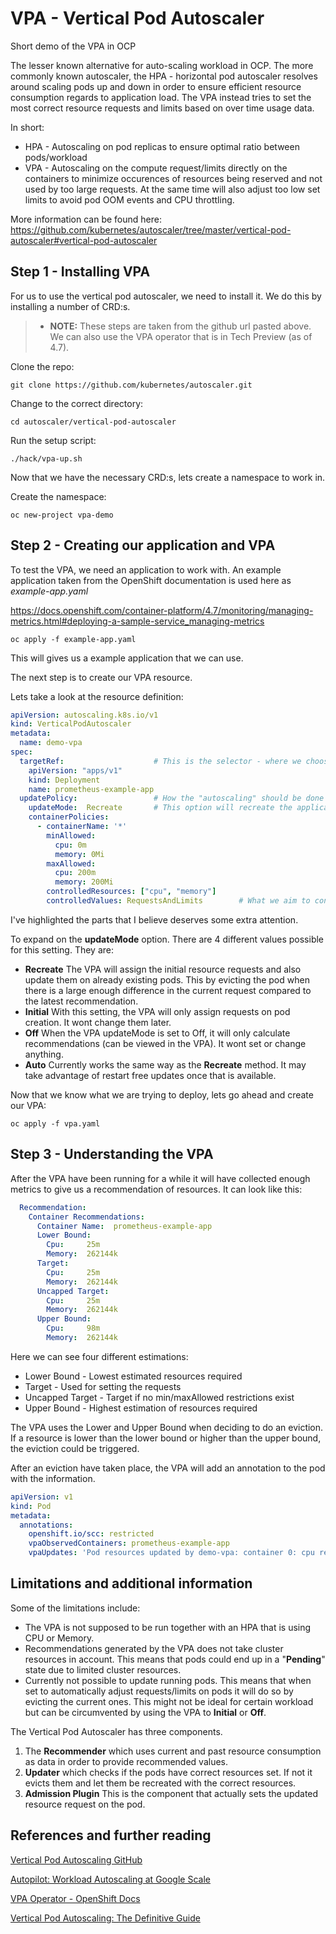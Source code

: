 VPA - Vertical Pod Autoscaler
=========
Short demo of the VPA in OCP

The lesser known alternative for auto-scaling workload in OCP. The more commonly known autoscaler, the HPA - horizontal pod autoscaler resolves around scaling pods up and down in order to ensure efficient resource consumption regards to application load. The VPA instead tries to set the most correct resource requests and limits based on over time usage data.

In short:
* HPA - Autoscaling on pod replicas to ensure optimal ratio between pods/workload
* VPA - Autoscaling on the compute request/limits directly on the containers to minimize occurences of resources being reserved and not used by too large requests. At the same time will also adjust too low set limits to avoid pod OOM events and CPU throttling.

More information can be found here: https://github.com/kubernetes/autoscaler/tree/master/vertical-pod-autoscaler#vertical-pod-autoscaler

Step 1 - Installing VPA
------------
For us to use the vertical pod autoscaler, we need to install it. We do this by installing a number of CRD:s.

>- **NOTE:** These steps are taken from the github url pasted above. We can also use the VPA operator that is in Tech Preview (as of 4.7).

Clone the repo:

`git clone https://github.com/kubernetes/autoscaler.git`

Change to the correct directory:

`cd autoscaler/vertical-pod-autoscaler`

Run the setup script:

`./hack/vpa-up.sh`

Now that we have the necessary CRD:s, lets create a namespace to work in.

Create the namespace:

`oc new-project vpa-demo`

Step 2 - Creating our application and VPA
------------
To test the VPA, we need an application to work with.
An example application taken from the OpenShift documentation is used here as  *example-app.yaml*

https://docs.openshift.com/container-platform/4.7/monitoring/managing-metrics.html#deploying-a-sample-service_managing-metrics

`oc apply -f example-app.yaml`

This will gives us a example application that we can use.

The next step is to create our VPA resource. 

Lets take a look at the resource definition:

```YAML
apiVersion: autoscaling.k8s.io/v1
kind: VerticalPodAutoscaler
metadata:
  name: demo-vpa
spec:
  targetRef:                    # This is the selector - where we choose what to scale
    apiVersion: "apps/v1"
    kind: Deployment
    name: prometheus-example-app
  updatePolicy:                 # How the "autoscaling" should be done - updates to requests/limits 
    updateMode:  Recreate       # This option will recreate the application
    containerPolicies:
      - containerName: '*'
        minAllowed:
          cpu: 0m
          memory: 0Mi
        maxAllowed:
          cpu: 200m
          memory: 200Mi
        controlledResources: ["cpu", "memory"]
        controlledValues: RequestsAndLimits        # What we aim to control. Requests, limits or both
```        
I've highlighted the parts that I believe deserves some extra attention.

To expand on the **updateMode** option. There are 4 different values possible for this setting. They are:

* **Recreate** The VPA will assign the initial resource requests and also update them on already existing pods. This by evicting the pod when there is a large enough difference in the current request compared to the latest recommendation.
* **Initial** With this setting, the VPA will only assign requests on pod creation. It wont change them later.
* **Off** When the VPA updateMode is set to Off, it will only calculate recommendations (can be viewed in the VPA). It wont set or change anything.
* **Auto** Currently works the same way as the **Recreate** method. It may take advantage of restart free updates once that is available.

Now that we know what we are trying to deploy, lets go ahead and create our VPA:

`oc apply -f vpa.yaml`

Step 3 - Understanding the VPA
------------
After the VPA have been running for a while it will have collected enough metrics to give us a recommendation of resources. It can look like this:

```YAML
  Recommendation:
    Container Recommendations:
      Container Name:  prometheus-example-app
      Lower Bound:
        Cpu:     25m
        Memory:  262144k
      Target:
        Cpu:     25m
        Memory:  262144k
      Uncapped Target:
        Cpu:     25m
        Memory:  262144k
      Upper Bound:
        Cpu:     98m
        Memory:  262144k
```
Here we can see four different estimations:

* Lower Bound - Lowest estimated resources required
* Target - Used for setting the requests
* Uncapped Target - Target if no min/maxAllowed restrictions exist
* Upper Bound - Highest estimation of resources required

The VPA uses the Lower and Upper Bound when deciding to do an eviction. If a resource is lower than the lower bound or higher than the upper bound, the eviction could be triggered.

After an eviction have taken place, the VPA will add an annotation to the pod with the information.

```YAML
apiVersion: v1
kind: Pod
metadata:
  annotations:
    openshift.io/scc: restricted
    vpaObservedContainers: prometheus-example-app
    vpaUpdates: 'Pod resources updated by demo-vpa: container 0: cpu request, memory request'
```

Limitations and additional information
------------
Some of the limitations include: 
* The VPA is not supposed to be run together with an HPA that is using CPU or Memory.
* Recommendations generated by the VPA does not take cluster resources in account. This means that pods could end up in a "**Pending**" state due to limited cluster resources.
* Currently not possible to update running pods. This means that when set to automatically adjust requests/limits on pods it will do so by evicting the current ones. This might not be ideal for certain workload but can be circumvented by using the VPA to **Initial** or **Off**.

The Vertical Pod Autoscaler has three components.
1. The **Recommender** which uses current and past resource consumption as data in order to provide recommended values.
2. **Updater** which checks if the pods have correct resources set. If not it evicts them and let them be recreated with the correct resources.
3. **Admission Plugin** This is the component that actually sets the updated resource request on the pod.


References and further reading
------------
[Vertical Pod Autoscaling GitHub](https://github.com/kubernetes/autoscaler/tree/master/vertical-pod-autoscaler)

[Autopilot: Workload Autoscaling at Google Scale](https://research.google/pubs/pub49174/)

[VPA Operator - OpenShift Docs](https://docs.openshift.com/container-platform/4.7/nodes/pods/nodes-pods-vertical-autoscaler.html)

[Vertical Pod Autoscaling: The Definitive Guide](https://povilasv.me/vertical-pod-autoscaling-the-definitive-guide/)